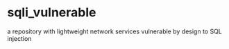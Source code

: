 # sqli_vulnerable
a repository with lightweight network services vulnerable by design to SQL injection
